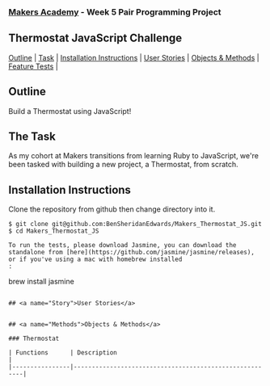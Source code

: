 ### [Makers Academy](http://www.makersacademy.com) - Week 5 Pair Programming Project

Thermostat JavaScript Challenge 
-

[Outline](#Outline) | [Task](#Task) | [Installation Instructions](#Installation) | [User Stories](#Story) | [Objects & Methods](#Methods) | [Feature Tests](#Feature_Tests) |


## <a name="Outline">Outline</a>
 
Build a Thermostat using JavaScript! 

## <a name="Task">The Task</a>
As my cohort at Makers transitions from learning Ruby to JavaScript, we're been tasked with building a new project, a Thermostat, from scratch.

## <a name="Installation">Installation Instructions</a>

Clone the repository from github then change directory into it.

```
$ git clone git@github.com:BenSheridanEdwards/Makers_Thermostat_JS.git
$ cd Makers_Thermostat_JS

To run the tests, please download Jasmine, you can download the standalone from [here](https://github.com/jasmine/jasmine/releases), or if you've using a mac with homebrew installed
:

```
brew install jasmine
```

## <a name="Story">User Stories</a>

```

```

## <a name="Methods">Objects & Methods</a>

### Thermostat

| Functions      | Description                                            |
|----------------|--------------------------------------------------------|

